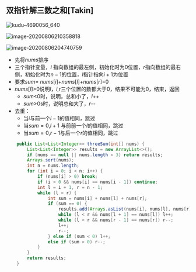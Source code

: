 ## 双指针解三数之和[Takin]

![kudu-4690056_640](D:\Dev\SrcCode\geek-algorithm-leetcode\src\main\leetcode_manuscripts\two_pointers\双指针解三数之和[Takin].assets\kudu-4690056_640.png)

![image-20200806210358818](D:\Dev\SrcCode\geek-algorithm-leetcode\src\main\leetcode_manuscripts\two_pointers\双指针解三数之和[Takin].assets\image-20200806210358818.png)





![image-20200806204740759](D:\Dev\SrcCode\geek-algorithm-leetcode\src\main\leetcode_manuscripts\two_pointers\双指针解三数之和[Takin].assets\image-20200806204740759.png)

- 先将$nums$排序
- 三个指针变量，$i$ 指向数组的最左侧，初始化时为$0$位置，$r$指向数组的最右侧，初始化时为$n-1$的位置，$l$指针指向$i+1$为位置
- 要求$sum$= $nums[i]$+$nums[l]$+$nums[r]$=$0$
- $nums[l]$>$0$说明$l$，$i$,$r$三个位置的数都大于$0$，结果不可能为$0$，结束，返回
  - $sum$<$0$时，说明，总和小了，$l$++
  - $sum$>$0$s时，说明总和大了，$r$--
- 去重：
  - 当$i$与前一个$i-1$的值相同，跳过
  - 当$sum=0$,$l+1$ 与前前一个$l$的值相同，跳过
  - 当$sum=0$,$r-1$与后一个$r$的值相同，跳过

```java
    public List<List<Integer>> threeSum(int[] nums) {
        List<List<Integer>> results = new ArrayList<>();
        if (nums == null || nums.length < 3) return results;
        Arrays.sort(nums);
        int n = nums.length;
        for (int i = 0; i < n; i++) {
            if (nums[i] > 0) break;
            if (i > 0 && nums[i] == nums[i - 1]) continue;
            int l = i + 1, r = n - 1;
            while (l < r) {
                int sum = nums[i] + nums[l] + nums[r];
                if (sum == 0) {
                    results.add(Arrays.asList(nums[i], nums[l], nums[r]));
                    while (l < r && nums[l + 1] == nums[l]) l++;
                    while (l < r && nums[r - 1] == nums[r]) r--;
                    l++;
                    r--;
                } else if (sum < 0) l++;
                else if (sum > 0) r--;
            }
        }
        return results;
    }
```







